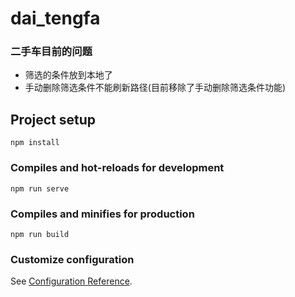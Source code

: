 # dai_tengfa
### 二手车目前的问题
 - 筛选的条件放到本地了
 - 手动删除筛选条件不能刷新路径(目前移除了手动删除筛选条件功能)

## Project setup
```
npm install
```

### Compiles and hot-reloads for development
```
npm run serve
```

### Compiles and minifies for production
```
npm run build
```

### Customize configuration
See [Configuration Reference](https://cli.vuejs.org/config/).
